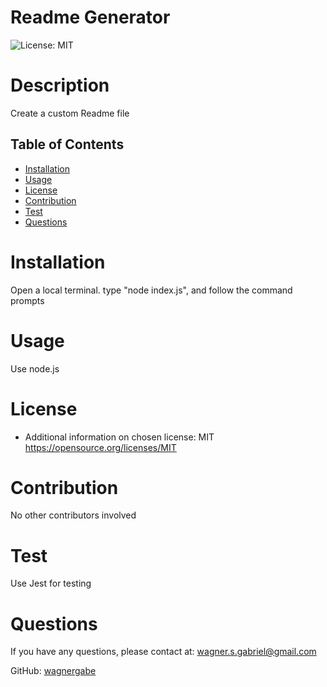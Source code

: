 
# Readme Generator

![License: MIT](https://img.shields.io/badge/License-MIT-blue.svg)

# Description
Create a custom Readme file

## Table of Contents
* [Installation](#installation)
* [Usage](#usage)
* [License](#license)
* [Contribution](#contribution)
* [Test](#test)
* [Questions](#questions)

# Installation
Open a local terminal. type "node index.js", and follow the command prompts

# Usage
Use node.js

# License
- Additional information on chosen license:
MIT
https://opensource.org/licenses/MIT

# Contribution
No other contributors involved

# Test
Use Jest for testing

# Questions

If you have any questions, please contact at: wagner.s.gabriel@gmail.com

GitHub: [wagnergabe](https://github.com/wagnergabe)

